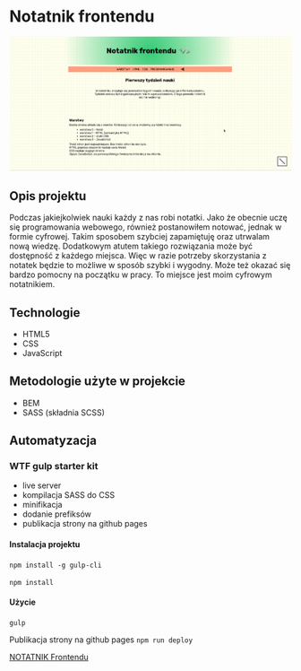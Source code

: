 # Notatnik frontendu
![screenshot project](GitHub/Screenshot.png)
## Opis projektu
Podczas jakiejkolwiek nauki każdy z nas robi notatki. Jako że obecnie uczę się programowania webowego, również postanowiłem notować, jednak w formie cyfrowej. Takim sposobem szybciej zapamiętuję oraz utrwalam nową wiedzę. Dodatkowym atutem takiego rozwiązania może być dostępność z każdego miejsca. Więc w razie potrzeby skorzystania z notatek będzie to możliwe w sposób szybki i wygodny. Może też okazać się bardzo pomocny na początku w pracy. To miejsce jest moim cyfrowym notatnikiem.
## Technologie
- HTML5
- CSS
- JavaScript
## Metodologie użyte w projekcie
- BEM
- SASS (składnia SCSS)
## Automatyzacja
### WTF gulp starter kit
- live server
- kompilacja SASS do CSS
- minifikacja
- dodanie prefiksów
- publikacja strony na github pages
#### Instalacja projektu

`npm install -g gulp-cli`

`npm install`

#### Użycie

`gulp`

Publikacja strony na github pages `npm run deploy`

[NOTATNIK Frontendu](https://andrzej-jablonski-project.github.io/Notatnik-frontendu/index.html)
